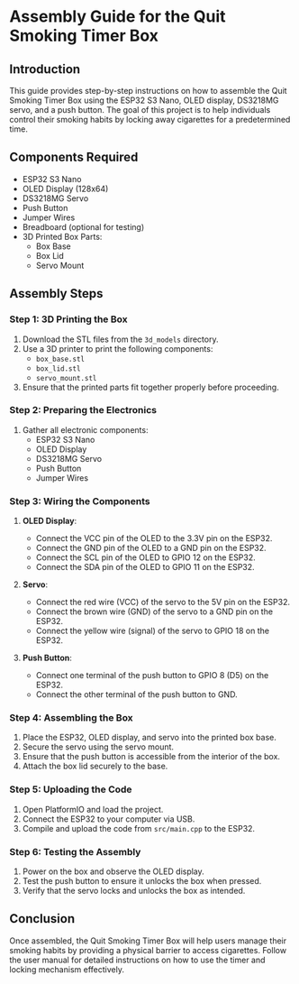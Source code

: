 # Assembly Guide for the Quit Smoking Timer Box

## Introduction
This guide provides step-by-step instructions on how to assemble the Quit Smoking Timer Box using the ESP32 S3 Nano, OLED display, DS3218MG servo, and a push button. The goal of this project is to help individuals control their smoking habits by locking away cigarettes for a predetermined time.

## Components Required
- ESP32 S3 Nano
- OLED Display (128x64)
- DS3218MG Servo
- Push Button
- Jumper Wires
- Breadboard (optional for testing)
- 3D Printed Box Parts:
  - Box Base
  - Box Lid
  - Servo Mount

## Assembly Steps

### Step 1: 3D Printing the Box
1. Download the STL files from the `3d_models` directory.
2. Use a 3D printer to print the following components:
   - `box_base.stl`
   - `box_lid.stl`
   - `servo_mount.stl`
3. Ensure that the printed parts fit together properly before proceeding.

### Step 2: Preparing the Electronics
1. Gather all electronic components:
   - ESP32 S3 Nano
   - OLED Display
   - DS3218MG Servo
   - Push Button
   - Jumper Wires

### Step 3: Wiring the Components
1. **OLED Display**:
   - Connect the VCC pin of the OLED to the 3.3V pin on the ESP32.
   - Connect the GND pin of the OLED to a GND pin on the ESP32.
   - Connect the SCL pin of the OLED to GPIO 12 on the ESP32.
   - Connect the SDA pin of the OLED to GPIO 11 on the ESP32.

2. **Servo**:
   - Connect the red wire (VCC) of the servo to the 5V pin on the ESP32.
   - Connect the brown wire (GND) of the servo to a GND pin on the ESP32.
   - Connect the yellow wire (signal) of the servo to GPIO 18 on the ESP32.

3. **Push Button**:
   - Connect one terminal of the push button to GPIO 8 (D5) on the ESP32.
   - Connect the other terminal of the push button to GND.

### Step 4: Assembling the Box
1. Place the ESP32, OLED display, and servo into the printed box base.
2. Secure the servo using the servo mount.
3. Ensure that the push button is accessible from the interior of the box.
4. Attach the box lid securely to the base.

### Step 5: Uploading the Code
1. Open PlatformIO and load the project.
2. Connect the ESP32 to your computer via USB.
3. Compile and upload the code from `src/main.cpp` to the ESP32.

### Step 6: Testing the Assembly
1. Power on the box and observe the OLED display.
2. Test the push button to ensure it unlocks the box when pressed.
3. Verify that the servo locks and unlocks the box as intended.

## Conclusion
Once assembled, the Quit Smoking Timer Box will help users manage their smoking habits by providing a physical barrier to access cigarettes. Follow the user manual for detailed instructions on how to use the timer and locking mechanism effectively.